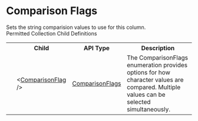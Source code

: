# Comparison Flags

<div class="LanguageSummary"><div class ="SummaryItem">Sets the string comparision values to use for this column.</div></div><div class="SchemaBindingGroup"><div class="SchemaBindingGroupHeader">Permitted Collection Child Definitions</div><table id="SchemaBindingList" class="SchemaBindingList"><tbody><tr><th class="SchemaBindingIconColumnHeader">&nbsp;</th><th class="SchemaBindingNameColumnHeader">Child</th><th class="SchemaBindingTypeColumnHeader">API Type</th><th class="SchemaBindingSummaryColumnHeader">Description</th></tr><tr class="cd0"><td class="SchemaBindingIcon"><div class="NotRequired" /></td><td class="SchemaBindingName"><span class="punc">&lt;</span><a href=../api-reference/Varigence.Languages.Biml.Transformation.ComparisonFlags.html">ComparisonFlag</a><span class="punc"> /&gt;</span></td><td class="SchemaBindingType"><a href="Varigence.Languages.Biml.Transformation.ComparisonFlags.html">ComparisonFlags</a></td><td class="SchemaBindingSummary">The ComparisonFlags enumeration provides options for how character values are compared.  Multiple values can be selected simultaneously.</td></tr></tbody></table></div>